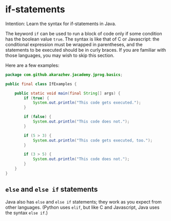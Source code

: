 # if-statements

Intention: Learn the syntax for if-statements in Java.

The keyword `if` can be used to run a block of code only if some condition has the boolean value `true`. 
The syntax is like that of C or Javascript: the conditional expression must be wrapped in parentheses, 
and the statements to be executed should be in curly braces. If you are familiar with those languages, 
you may wish to skip this section.

Here are a few examples:

```java
package com.github.akarazhev.jacademy.jprog.basics;

public final class IfExamples {

    public static void main(final String[] args) {
        if (true) {
            System.out.println("This code gets executed.");
        }

        if (false) {
            System.out.println("This code does not.");
        }

        if (5 > 3) {
            System.out.println("This code gets executed, too.");
        }

        if (3 > 5) {
            System.out.println("This code does not.");
        }
    }
}
```

## `else` and `else if` statements

Java also has `else` and `else if` statements; they work as you expect from other languages. 
(Python uses `elif`, but like C and Javascript, Java uses the syntax `else if`.)